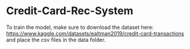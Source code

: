 # Credit-Card-Rec-System

To train the model, make sure to download the dataset here: https://www.kaggle.com/datasets/ealtman2019/credit-card-transactions and place the csv files in the data folder.
